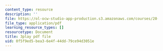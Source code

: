 ```yaml
---
content_type: resource
description: ''
file: https://ol-ocw-studio-app-production.s3.amazonaws.com/courses/20-219-becoming-the-next-bill-nye-writing-and-hosting-the-educational-show-january-iap-2015/0f5f9ed5bea36e4f44dd79ce94d3051e_PXPZpFHd9Lg.pdf
file_type: application/pdf
learning_resource_types: []
resourcetype: Document
title: 3play pdf file
uid: 0f5f9ed5-bea3-6e4f-44dd-79ce94d3051e
---
```

